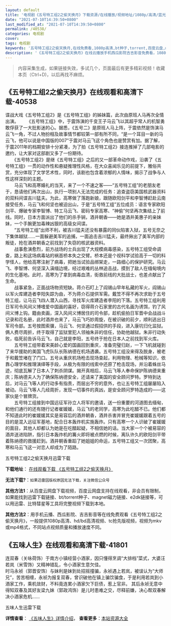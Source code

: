```yaml
---
layout: default
title: '电视剧《五号特工组2之偷天换月》下载资源/在线播放/视频地址/1080p/高清/蓝光'
date: "2021-07-10T14:39:50+0800"
last_modified_at: "2021-07-10T14:39:50+0800"
permalink: /40538/
categories: 电视剧
cover:
tags: 电视剧
keywords: '五号特工组2之偷天换月,在线免费看,1080p高清,bt种子,torrent,百度云盘,magnet,磁力链,迅雷下载资源'
description: '《五号特工组2之偷天换月》在线云播放手机西瓜影院吉吉影音免费看，1080p高清bd/hd未删减完整版和tc抢先枪版，mkv/mp4格式，附带bt/torrent种子、magnet/磁力链、百度云盘、网盘资源迅雷下载链接'
---
```


>内容采集生成，如果链接失效，多试几个，页面最后有更多精彩视频！收藏本页（Ctrl+D)，以后再找不麻烦。


## 《五号特工组2之偷天换月》在线观看和高清下载-40538

谍战大戏《五号特工组2》是《五号特工组》的姊妹篇，此次由原班人马再次全情出演。 　　《五号特工组》中，于震饰演的千变王子马云飞以其超乎常人的机智勇敢俘获了一大批影迷的心。据悉，《五号二》是原班人马上阵，于震依然是饰演马云飞一角，不过人物扮相及故事情节都较第一部有所不同，&ldquo;是一个耳目一新的马云飞，他可以说是中国版的007”于震对马云飞这个角色也是赞赏有加。据了解，于震2011年的档期安排十分紧凑，为了拍《五号特工组2》接连推掉了几部电影的邀约，让大家对这部剧又多了一份期待。<br />　　《五号特工组2》是继《五号特工组》之后的又一部革命动作戏，沿袭了《五号特工组》一贯的动作性和悬疑推理性风格，在大众喜闻乐见的前提下，雅俗共赏，充分体现了文学艺术性，同时，该剧也包含着浓郁的人情味，揭示了战争与人性这样深刻的主题。<br />　　马云飞和高寒婚礼的当天，来了一个不速之客&mdash;—“五号特工组&rdquo;的老朋友老于，恳请他们再次出山，执行一项别人无法完成的任务：追查盗窃美国核武器资料的双料间谍吉川猛夫。为此，高寒做了落跑新娘，跟随欧阳剑平和李智博赶赴云南接受任务，马云飞和何坚也被迫出山，于是“五号特工组&rdquo;五位成员：语言专家欧阳剑平、爆破专家李智博、特工马云飞、密码专家高寒、&ldquo;神偷”何坚再次集结上了前线。同时，日本方面派出了他们的杀手锏，酒井朝香&mdash;—她是酒井美惠子的亲妹妹，一个手腕更加毒辣凶狠的高级女间谍。<br />　　“五号特工组&rdquo;出师不利，被吉川猛夫还没有暴露的同伙陷害入狱，五号无奈之下集体越狱&hellip;…一面躲避美军的追捕，一面追击吉川猛夫，最终揪出了美军内部的叛徒，抢在酒井朝香之前找到了失窃的核武器资料。<br />　　战事愈演愈烈，前方战场的士兵出现了大规模病毒感染，五号特工组受命调查，路上和这场病毒站的祸首桥本失之交臂。桥本还是个视科学试验高于一切的科学怪人，他给高寒注射了病毒，把她当试验品绑架走，一路细心的保护研究。马云飞、李智博、何坚深入滇缅边境，经过艰难的丛林追击战，摸到了敌人在缅甸境内的生化基地。此时，高寒为了拿到病毒血清，街救前线的大批战士，也差点献出了生命。<br />　　战事紧急，正面战场物资短缺。蒋介石盯上了阎锡山早年私藏的军火，阎锡山以军火库建造者李阳失踪为由，不为蒋介石提供军需。戴笠不得不再次求助于五号特工组，让马云飞四人潜入山西，寻找军火库建造者李阳的下落。五号特工组利用日军司令风间义博嗜爱中国画的喜好，窃得蒋介石家里的古代名画为诱饵，钓了风间义博上钩。籍由卖画，深入风间义博居住的司令部，趁机偷拍日军晋中会战战斗记录和花名册，此时酒井也来了，马云飞巧妙周旋，在被识破的前夕，顺利逃出日军司令部。五号按图索骥，马云飞、何坚通过假招供的手段，进入康坑归化监狱。俩人费尽周折，终于取得了监狱里犯人领袖朱非的信任，协助他越狱。朱非行动失败，临死前告诉马云飞，自己就是李阳，五号终于抢在日本人之前找到军火库。<br />　　五号特工组带着宋美龄心爱的国画回到重庆，准备完璧归赵，一下飞机就碰到了来华援助的美国飞虎队队长陈纳德在机场遇袭。五号特工组没来得及脱身，被老于和戴笠堵在了门口。五号从重庆机场枪击现场查起，利用物理、枪械等知识，依靠心理学和推理演绎等手段，从极为有限的线索中还原了枪击现场，并沿着蛛丝马迹，彻底瓦解了日本人了刺杀阴谋。揭开真相后，马云飞等人奉命保护陈纳德来重庆；陈纳德夫人为了确保陈纳德安全，还请来了美国的安全顾问罗特。罗特到达后，对马云飞等人的行动多有指责，而层出不穷的意外，也让五号特工组屡屡陷入被动。马云飞等人几经周折，发现一切事件的真凶，是安全顾问罗特造成的&mdash;—这家伙是个冒牌货。<br />　　五号特工组接到中国远征军孙立人将军的邀请，送一份重要的河道图去缅甸，和他们通行的还有随行记者崔媛媛，马云飞的老同学，高寒为此吃醋不已。他们都不知道此时的崔媛媛其实是易容后的酒井朝香，酒井杀害并冒充崔媛媛跟着五号的目的是混入远征军基地，配合日本轰炸机实施轰炸。只有高寒一个人识破了崔媛媛的面目，其他人却都认为她是在吃醋起疑，不相信她的话。当大家一个个被易容的酒井送进陷阱，指引日本轰炸机的篝火即将被点燃的时候，离队许久的欧阳剑平带着陈纳德的救援赶到。酒井朝香重蹈了她姐姐的命运，五号特工组又一次团聚，高寒和马云飞这一对恋人却成为了陌路。


五号特工组2之偷天换月迅雷下载

**下载地址**： [在线观看下载 《五号特工组2之偷天换月》](https://www.993dy.com//vod-detail-id-11817.html) 


**无法下载?**：`如果迅雷因版权原因无法下载，关注微信公众号 `

**其他方法1**：从百度云网盘下载视频，百度云网盘支持在线观看，非会员有限制，如果能找到迅雷下载链接、bt/torrent种子、magnet磁力链接、e2dk链接等，可以用迅雷、比特彗星等工具将完整视频下载到本地。

**其他方法2**：用手机云播、西瓜影院、吉吉影音等在线免费观看《五号特工组2之偷天换月》，一般提供1080p高清、hd/bd高清视频、tc抢先版视频，视频为mkv或mp4格式，不同站点视频质量和播放速度不同。


## 《五味人生》在线观看和高清下载-41801

连双春（关咏荷饰）于南方小镇经营小酒家，因只懂得烹调“大排档&rdquo;菜式，大婆汪若岚（米雪饰）又精神错乱，令小酒家生意欠佳。<br />时马永祯（郭晋安饰）与妹利是妹到处招摇撞骗，永祯遇上若岚，被误认为&ldquo;大师兄&rdquo;，苦苦相缠，永祯为报复双春，曾识破他在镇上骗饮骗食，于是利用若岚到小酒家工作，乘机敛财，不料竟连累小酒家欠下巨债，惹上官非。 其后永祯无意中得知双春及其好友梁九妹（郭政鸿饰）是儿时患难之交，尽释前嫌，决心帮双春解决小酒家危机&hellip;…


五味人生迅雷下载

**详情查看**： [《五味人生》详情介绍](/movie/41801/)， **查看更多**：[本站资源大全](/movie/t/all/)

